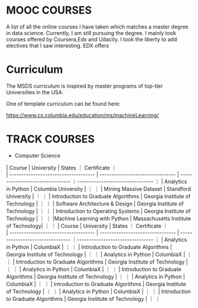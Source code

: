 # MOOC COURSES

A list of all the online courses I have taken which matches a master degree in data science. 
Currently, I am still pursuing the degree. I mainly took courses offered by Coursera,Edx and Udacity. I took the liberty to add electives that I saw interesting. 
EDX offers 

# Curriculum

The MSDS curriculum is inspired by master programs of top-tier Universities in the USA.  

One of template curriculum can be found here:

https://www.cs.columbia.edu/education/ms/machineLearning/





# TRACK COURSES


- Computer Science 

|  Course                              |  University                          | States                              ｜ Certificate                      ｜       
| ------------------------------------ | --------------------------------     | --------------------------------    ｜--------------------------------  ｜
| Analytics in Python                  | Columbia University                  |                                     ｜                                  ｜
| Mining Massive Dataset               | Standford University                 |                                     ｜                                  ｜
| Introduction to Graduate Algorithms  | Georgia Institute of Technology      |                                     ｜                                  ｜
| Software Architecture & Design       | Georgia Institute of Technology      |                                     ｜                                  ｜
| Introduction to Operating Systems    | Georgia Institute of Technology      |                                     ｜                                  ｜
|Machine Learning with Python          | Massachusetts Institute of Technology|                                     ｜                                  ｜
|  Course                              |  University                          | States                              ｜ Certificate                      ｜       
| ------------------------------------ | --------------------------------     | --------------------------------    ｜--------------------------------  ｜
| Analytics in Python                  | ColumbiaX                            |                                     ｜                                  ｜
| Introduction to Graduate Algorithms  | Georgia Institute of Technology      |                                     ｜                                  ｜
| Analytics in Python                  | ColumbiaX                        |                                     ｜                                  ｜
| Introduction to Graduate Algorithms  | Georgia Institute of Technology  |                                     ｜                                  ｜
| Analytics in Python                  | ColumbiaX                        |                                     ｜                                  ｜
| Introduction to Graduate Algorithms  | Georgia Institute of Technology  |                                     ｜                                  ｜
| Analytics in Python                  | ColumbiaX                        |                                     ｜                                  ｜
| Introduction to Graduate Algorithms  | Georgia Institute of Technology  |                                     ｜                                  ｜
| Analytics in Python                  | ColumbiaX                        |                                     ｜                                  ｜
| Introduction to Graduate Algorithms  | Georgia Institute of Technology  |                                     ｜                                  ｜



